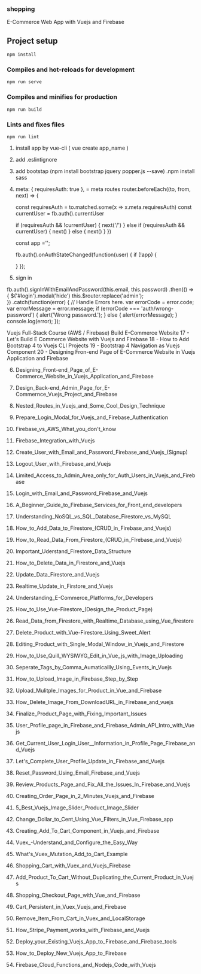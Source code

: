 ### shopping
E-Commerce Web App with Vuejs and Firebase


## Project setup
```
npm install
```

### Compiles and hot-reloads for development
```
npm run serve
```

### Compiles and minifies for production
```
npm run build
```

### Lints and fixes files
```
npm run lint
```


1. install app by vue-cli ( vue create app_name )
2. add .eslintignore
3. add bootstap (npm install bootstrap jquery popper.js --save) .npm install sass


4.
   meta: { requiresAuth: true }, = meta routes
   router.beforeEach((to, from, next) => {

    const requiresAuth = to.matched.some(x => x.meta.requiresAuth)
    const currentUser = fb.auth().currentUser

  	  if (requiresAuth && !currentUser) {
  	      next('/')
  	  } else if (requiresAuth && currentUser) {
  	      next()
  	  } else {
  	      next()
  	  }
  	})

    const app ='';

    fb.auth().onAuthStateChanged(function(user) {
    if (!app) {
      
    }
    });

 5. sign in

  fb.auth().signInWithEmailAndPassword(this.email, this.password)
  .then(() => {
  $('#login').modal('hide')
    this.$router.replace('admin');  
  })
  .catch(function(error) {
      // Handle Errors here.
      var errorCode = error.code;
      var errorMessage = error.message;
      if (errorCode === 'auth/wrong-password') {
          alert('Wrong password.');
      } else {
          alert(errorMessage);
      }
      console.log(error);
  });



Vuejs Full-Stack Course (AWS / Firebase) Build E-Commerce Website
17 - Let's Build E Commerce Website with Vuejs and Firebase
18 - How to Add Bootstrap 4 to Vuejs CLI Projects
19 - Bootstrap 4 Navigation as Vuejs Component
20 - Designing Fron-end Page of E-Commerce Website in Vuejs Application and Firebase



6.  Designing_Front-end_Page_of_E-Commerce_Website_in_Vuejs_Application_and_Firebase
7.  Design_Back-end_Admin_Page_for_E-Commernce_Vuejs_Project_and_Firebase
8.  Nested_Routes_in_Vuejs_and_Some_Cool_Design_Technique
9.  Prepare_Login_Modal_for_Vuejs_and_Firebase_Authentication
10. Firebase_vs_AWS_What_you_don't_know
11. Firebase_Integration_with_Vuejs
12. Create_User_with_Email_and_Password_Firebase_and_Vuejs_(Signup)
13. Logout_User_with_Firebase_and_Vuejs
14. Limited_Access_to_Admin_Area_only_for_Auth_Users_in_Vuejs_and_Firebase
15. Login_with_Email_and_Password_Firebase_and_Vuejs
16. A_Beginner_Guide_to_Firebase_Services_for_Front_end_developers
17. Understanding_NoSQL_vs_SQL_Database_Firestore_vs_MySQL
18. How_to_Add_Data_to_Firestore_(CRUD_in_Firebase_and_Vuejs)
19. How_to_Read_Data_From_Firestore_(CRUD_in_FIrebase_and_Vuejs)
20. Important_Uderstand_Firestore_Data_Structure
21. How_to_Delete_Data_in_Firestore_and_Vuejs
22. Update_Data_Firestore_and_Vuejs
23. Realtime_Update_in_Firstore_and_Vuejs
24. Understanding_E-Commerce_Platforms_for_Developers
25. How_to_Use_Vue-Firestore_(Design_the_Product_Page)
26. Read_Data_from_Firestore_with_Realtime_Database_using_Vue_firestore

27. Delete_Product_with_Vue-Firestore_Using_Sweet_Alert
28. Editing_Product_with_Single_Modal_Window_in_Vuejs_and_Firestore
29. How_to_Use_Quill_WYSIWYG_Edit_in_Vue_js_with_Image_Uploading
30. Seperate_Tags_by_Comma_Aumaticailly_Using_Events_in_Vuejs
31. How_to_Upload_Image_in_Firebase_Step_by_Step
32. Upload_Mulitple_Images_for_Product_in_Vue_and_Firebase
33. How_Delete_Image_From_DownloadURL_in_Firebase_and_vuejs
34. Finalize_Product_Page_with_Fixing_Important_Issues
35. User_Profile_page_in_Firebase_and_Firebase_Admin_API_Intro_with_Vuejs
36. Get_Current_User_Login_User__Information_in_Profile_Page_Firebase_and_Vuejs
37. Let's_Complete_User_Profile_Update_in_Firebase_and_Vuejs
38. Reset_Password_Using_Email_Firebase_and_Vuejs
39. Review_Products_Page_and_Fix_All_the_Issues_In_Firebase_and_Vuejs
40. Creating_Order_Page_in_2_Minutes_Vuejs_and_Firebase
41. 5_Best_Vuejs_Image_Slider_Product_Image_Slider
42. Change_Dollar_to_Cent_Using_Vue_Filters_in_Vue_Firebase_app
43. Creating_Add_To_Cart_Component_in_Vuejs_and_Firebase
44. Vuex_-Understand_and_Configure_the_Easy_Way
45. What's_Vuex_Mutation_Add_to_Cart_Example
46. Shopping_Cart_with_Vuex_and_Vuejs_Firebase
47. Add_Product_To_Cart_Without_Duplicating_the_Current_Product_in_Vuejs
48. Shopping_Checkout_Page_with_Vue_and_Firebase
49. Cart_Persistent_in_Vuex_Vuejs_and_Firebase
50. Remove_Item_From_Cart_in_Vuex_and_LocalStorage

51. How_Stripe_Payment_works_with_Firebase_and_Vuejs
52. Deploy_your_Existing_Vuejs_App_to_Firebase_and_Firebase_tools
53. How_to_Deploy_New_Vuejs_App_to_Firebase
54. Firebase_Cloud_Functions_and_Nodejs_Code_with_Vuejs

